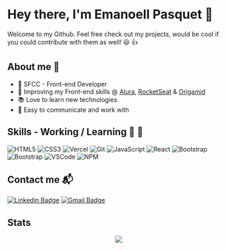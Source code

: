 # Hey there, I'm Emanoell Pasquet 👋

 Welcome to my Github. Feel free check out my projects, would be cool if you could contribute with them as well! 😃 👍



## About me 👨


* 🚧 SFCC - Front-end Developer
* 🌱 Improving my Front-end skills @ [Alura](https://www.alura.com.br/), [RocketSeat](https://rocketseat.com.br/) & [Origamid](https://www.origamid.com/)
* 📚 Love to learn new technologies
* 👯 Easy to communicate and work with
  

## Skills - Working / Learning 🎯 🚀

![HTML5](https://img.shields.io/badge/HTML5-orange?style=for-the-badge&logo=html5)
![CSS3](https://img.shields.io/badge/CSS3-blue?style=for-the-badge&logo=css3)
![Vercel](https://img.shields.io/badge/Vercel-black?style=for-the-badge&logo=vercel)
![Git](https://img.shields.io/badge/Git-lightgray?style=for-the-badge&logo=git)
![JavaScript](https://img.shields.io/badge/JavaScript-yellow?style=for-the-badge&logo=javascript)
![React](https://img.shields.io/badge/React-black?style=for-the-badge&logo=react)
![Bootstrap](https://img.shields.io/badge/BootStrap-blueviolet?style=for-the-badge&logo=bootstrap)
![Bootstrap](https://img.shields.io/badge/heroku-black?style=for-the-badge&logo=Heroku)
![VSCode](https://img.shields.io/badge/VSCode-blue?style=for-the-badge&logo=visual-studio-code)
![NPM](https://img.shields.io/badge/npm-yellowgreen?style=for-the-badge&logo=npm)





## Contact me  	📬 

 [![Linkedin Badge](https://img.shields.io/badge/-LinkedIn-blue?style=flat-square&logo=Linkedin&logoColor=white&link=https://www.linkedin.com/in/emmanoell-pasquet-35b791174//)](https://www.linkedin.com/in/emmanoell-pasquet-35b791174/) 
[![Gmail Badge](https://img.shields.io/badge/Gmail-c14438?style=flat-square&logo=Gmail&logoColor=white&link=mailto:emanoell.pasquet@gmail.com)](mailto:emanoell.pasquet@gmail.com)


## Stats

<p align="center">
  <img src="https://github-readme-stats.vercel.app/api?username=EmmanoellPasquet&theme=tokyonight&show_icons=true"></img>
</p>
